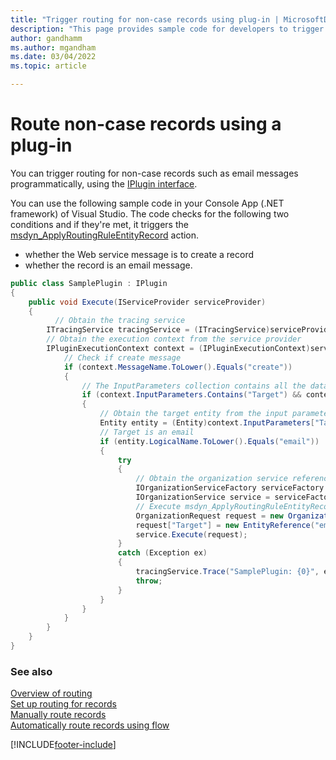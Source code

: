 ```yaml
---
title: "Trigger routing for non-case records using plug-in | MicrosoftDocs"
description: "This page provides sample code for developers to trigger routing for non-case records using the IPlugin interface."
author: gandhamm
ms.author: mgandham
ms.date: 03/04/2022
ms.topic: article

---
```

# Route non-case records using a plug-in

You can trigger routing for non-case records such as email messages programmatically, using the [IPlugin interface](/dotnet/api/microsoft.xrm.sdk.iplugin?view=dynamics-general-ce-9&preserve-view=true).

You can use the following sample code in your Console App (.NET framework) of Visual Studio. The code checks for the following two conditions and if they're met, it triggers the [msdyn_ApplyRoutingRuleEntityRecord](reference/actions/msdyn_ApplyRoutingRuleEntityRecord.md) action.
- whether the Web service message is to create a record
- whether the record is an email message.
  
```csharp
public class SamplePlugin : IPlugin 
{ 
    public void Execute(IServiceProvider serviceProvider) 
    { 
          // Obtain the tracing service 
        ITracingService tracingService = (ITracingService)serviceProvider.GetService(typeof(ITracingService)); 
        // Obtain the execution context from the service provider 
        IPluginExecutionContext context = (IPluginExecutionContext)serviceProvider.GetService(typeof(IPluginExecutionContext)); 
            // Check if create message 
            if (context.MessageName.ToLower().Equals("create")) 
            { 
                // The InputParameters collection contains all the data passed in the message request 
                if (context.InputParameters.Contains("Target") && context.InputParameters["Target"] is Entity) 
                { 
                    // Obtain the target entity from the input parameters 
                    Entity entity = (Entity)context.InputParameters["Target"]; 
                    // Target is an email 
                    if (entity.LogicalName.ToLower().Equals("email")) 
                    { 
                        try 
                        {  
                            // Obtain the organization service reference that you'll need for web service calls 
                            IOrganizationServiceFactory serviceFactory = (IOrganizationServiceFactory)serviceProvider.GetService(typeof(IOrganizationServiceFactory)); 
                            IOrganizationService service = serviceFactory.CreateOrganizationService(context.UserId); 
                            // Execute msdyn_ApplyRoutingRuleEntityRecord request 
                            OrganizationRequest request = new OrganizationRequest("msdyn_ApplyRoutingRuleEntityRecord"); 
                            request["Target"] = new EntityReference("email", entity.Id); 
                            service.Execute(request); 
                        } 
                        catch (Exception ex) 
                        { 
                            tracingService.Trace("SamplePlugin: {0}", ex.ToString()); 
                            throw; 
                        } 
                    } 
                } 
            } 
        } 
    } 
}
```

### See also

[Overview of routing](../administer/overview-unified-routing.md)  
[Set up routing for records](../administer/set-up-record-routing.md)  
[Manually route records](../use/routing-trigger.md)  
[Automatically route records using flow](../administer/routing-trigger-automatic.md)  

[!INCLUDE[footer-include](../../includes/footer-banner.md)]
